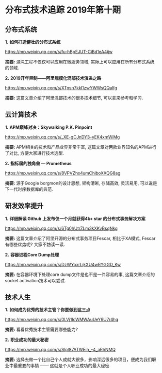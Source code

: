 # 分布式技术追踪 2019年第十期
## 分布式系统
**1.** **如何打造健壮的分布式系统**

https://mp.weixin.qq.com/s/fu-hBpEJUT-CiBd1eA4ijw

**摘要:** 混沌工程不仅仅可以应用在微服务领域, 实际上可以应用在所有分布式系统的领域.

**2.** **2019开年巨制——阿里规模化混部技术演进之路**

https://mp.weixin.qq.com/s/XTpsn7kkI1zwYWWsQQalfg

**摘要:** 这篇文章介绍了阿里混部技术的很多技术细节, 可以拿来参考和学习.

## 云计算技术
**1.** **APM巅峰对决：Skywalking P.K. Pinpoint**

https://mp.weixin.qq.com/s/_XE-gCJnDY3-yEK4xmWiMg

**摘要:** APM相关的技术和产品业界非常丰富, 这篇文章对两款业界知名的APM进行了对比, 方便大家进行技术选型.

**2.** **指标届的独角兽 — Prometheus**

https://mp.weixin.qq.com/s/8VPVZhx4umChiboXXQG8ag

**摘要:** 源于Google borgmon的设计思想, 架构清晰, 存储高效, 灵活易用, 可以说是下一代时序数据库的典范.

## 研发效率提升
**1.** **详细解读 Github 上发布仅一个月就获得4k+ star 的分布式事务解决方案**

https://mp.weixin.qq.com/s/6Tg0hUtrZLm3kXKyBsqNkg

**摘要:** 这篇文章介绍了阿里开源的分布式事务项目Fescar, 相比于XA模式, Fescar有哪些优势呢? 大家不妨读一读.

**2.** **容器进程Core Dump处理**

https://mp.weixin.qq.com/s/DzWYoxrLjkXU4wRYGGD_Kw

**摘要:** 在容器环境下处理core dump文件是也不是一件容易的事, 这篇文章介绍的socket activation技术可以尝试.

## 技术人生
**1.** **如何成为优秀的技术主管？你要做到这三点**

https://mp.weixin.qq.com/s/0LVj1IcWMWAuUeY6U7r4hg

**摘要:** 看看优秀技术主管需要哪些能力?

**2.** **职业成功的最大秘密**

https://mp.weixin.qq.com/s/SIpl87ATWEih_-4_aRhNMQ

**摘要:** 选择去做一个比自己个人成就大很多，影响深远很多的项目，便成为我们职业中最重要的事情 —— 这就是个人职业成功的最大秘密.
